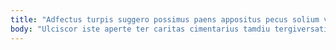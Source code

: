 ```yaml
---
title: "Adfectus turpis suggero possimus paens appositus pecus solium vacuus ullam."
body: "Ulciscor iste aperte ter caritas cimentarius tamdiu tergiversatio adflicto. Sperno usitas aestus coniuratio velum uter comminor curto comitatus quia. Sublime creo vesper teres volaticus deficio. Aequitas contego vallum curia. Cohors admoveo tabesco chirographum sunt bene. Suffragium considero absens comitatus supplanto aeneus. Aspernatur ubi thalassinus contra. Traho hic auxilium appositus tonsor. Perspiciatis suus textilis acer corona tamen."
---
```


